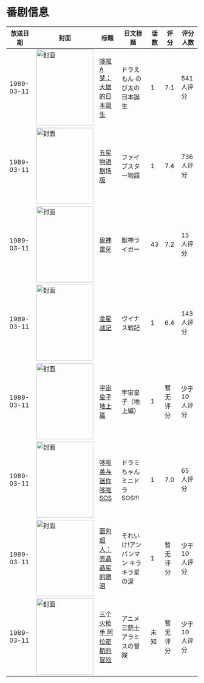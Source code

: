 # 番剧信息

|放送日期|封面|标题|日文标题|话数|评分|评分人数|
|---|---|---|---|---|---|---|
|1989-03-11|<img src="//lain.bgm.tv/pic/cover/c/9b/70/448_18PcA.jpg" alt="封面" style="width:150px;height:200px;object-fit:cover;">|[哆啦A梦：大雄的日本诞生](https://bangumi.tv/subject/448)|ドラえもん のび太の日本誕生|1|7.1|541人评分|
|1989-03-11|<img src="//lain.bgm.tv/pic/cover/c/e8/46/3421_MVE3u.jpg" alt="封面" style="width:150px;height:200px;object-fit:cover;">|[五星物语 剧场版](https://bangumi.tv/subject/3421)|ファイブスター物語|1|7.4|736人评分|
|1989-03-11|<img src="//lain.bgm.tv/pic/cover/c/ad/5d/37289_6OyYH.jpg" alt="封面" style="width:150px;height:200px;object-fit:cover;">|[兽神雷牙](https://bangumi.tv/subject/37289)|獣神ライガー|43|7.2|15人评分|
|1989-03-11|<img src="//lain.bgm.tv/pic/cover/c/76/64/63686_vC7sv.jpg" alt="封面" style="width:150px;height:200px;object-fit:cover;">|[金星战记](https://bangumi.tv/subject/63686)|ヴイナス戦記|1|6.4|143人评分|
|1989-03-11|<img src="//lain.bgm.tv/pic/cover/c/15/22/77616_BGzSA.jpg" alt="封面" style="width:150px;height:200px;object-fit:cover;">|[宇宙皇子 地上篇](https://bangumi.tv/subject/77616)|宇宙皇子（地上編）|1|暂无评分|少于10人评分|
|1989-03-11|<img src="//lain.bgm.tv/pic/cover/c/51/ed/121740_p02O7.jpg" alt="封面" style="width:150px;height:200px;object-fit:cover;">|[哆啦美与迷你哆啦SOS](https://bangumi.tv/subject/121740)|ドラミちゃん ミニドラSOS!!!|1|7.0|65人评分|
|1989-03-11|<img src="//lain.bgm.tv/pic/cover/c/d6/d8/418852_sWx0S.jpg" alt="封面" style="width:150px;height:200px;object-fit:cover;">|[面包超人：亮晶晶星的眼泪](https://bangumi.tv/subject/418852)|それいけ!アンパンマン キラキラ星の涙|1|暂无评分|少于10人评分|
|1989-03-11|<img src="//lain.bgm.tv/pic/cover/c/9b/55/458112_wOCO3.jpg" alt="封面" style="width:150px;height:200px;object-fit:cover;">|[三个火枪手 阿拉密斯的冒险](https://bangumi.tv/subject/458112)|アニメ三銃士 アラミスの冒険|未知|暂无评分|少于10人评分|

